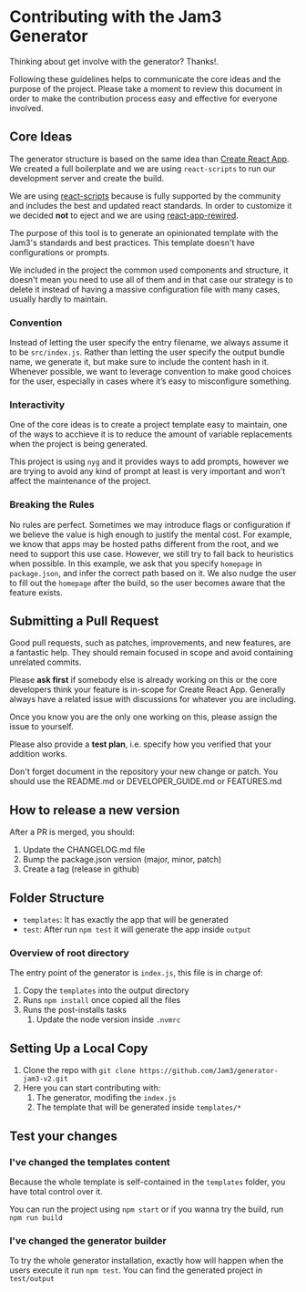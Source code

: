 # Contributing with the Jam3 Generator

Thinking about get involve with the generator? Thanks!.

Following these guidelines helps to communicate the core ideas and the purpose of the project. Please take a moment to review this document in order to make the contribution process easy and effective for everyone involved.

## Core Ideas

The generator structure is based on the same idea than [Create React App](https://github.com/facebook/create-react-app). We created a full boilerplate and we are using `react-scripts` to run our development server and create the build.

We are using [react-scripts](https://github.com/facebook/create-react-app/tree/next/packages/react-scripts) because is fully supported by the community and includes the best and updated react standards. In order to customize it we decided **not** to eject and we are using [react-app-rewired](https://github.com/timarney/react-app-rewired).

The purpose of this tool is to generate an opinionated template with the Jam3's standards and best practices. This template doesn't have configurations or prompts.

We included in the project the common used components and structure, it doesn't mean you need to use all of them and in that case our strategy is to delete it instead of having a massive configuration file with many cases, usually hardly to maintain.

### Convention

Instead of letting the user specify the entry filename, we always assume it to be `src/index.js`. Rather than letting the user specify the output bundle name, we generate it, but make sure to include the content hash in it. Whenever possible, we want to leverage convention to make good choices for the user, especially in cases where it’s easy to misconfigure something.

### Interactivity

One of the core ideas is to create a project template easy to maintain, one of the ways to acchieve it is to reduce the amount of variable replacements when the project is being generated.

This project is using `nyg` and it provides ways to add prompts, however we are trying to avoid any kind of prompt at least is very important and won't affect the maintenance of the project.

### Breaking the Rules

No rules are perfect. Sometimes we may introduce flags or configuration if we believe the value is high enough to justify the mental cost. For example, we know that apps may be hosted paths different from the root, and we need to support this use case. However, we still try to fall back to heuristics when possible. In this example, we ask that you specify `homepage` in `package.json`, and infer the correct path based on it. We also nudge the user to fill out the `homepage` after the build, so the user becomes aware that the feature exists.

## Submitting a Pull Request

Good pull requests, such as patches, improvements, and new features, are a fantastic help. They should remain focused in scope and avoid containing unrelated commits.

Please **ask first** if somebody else is already working on this or the core developers think your feature is in-scope for Create React App. Generally always have a related issue with discussions for whatever you are including.

Once you know you are the only one working on this, please assign the issue to yourself.

Please also provide a **test plan**, i.e. specify how you verified that your addition works.

Don't forget document in the repository your new change or patch. You should use the README.md or DEVELOPER_GUIDE.md or FEATURES.md

## How to release a new version

After a PR is merged, you should:
1. Update the CHANGELOG.md file
2. Bump the package.json version (major, minor, patch)
3. Create a tag (release in github)

## Folder Structure

* `templates`: It has exactly the app that will be generated
* `test`: After run `npm test` it will generate the app inside `output`

### Overview of root directory

The entry point of the generator is `index.js`, this file is in charge of:

1.  Copy the `templates` into the output directory
2.  Runs `npm install` once copied all the files
3.  Runs the post-installs tasks
    1.  Update the node version inside `.nvmrc`

## Setting Up a Local Copy

1.  Clone the repo with `git clone https://github.com/Jam3/generator-jam3-v2.git`
2.  Here you can start contributing with:
    1.  The generator, modifing the `index.js`
    2.  The template that will be generated inside `templates/*`

## Test your changes

### I've changed the templates content

Because the whole template is self-contained in the `templates` folder, you have total control over it.

You can run the project using `npm start` or if you wanna try the build, run `npm run build`

### I've changed the generator builder

To try the whole generator installation, exactly how will happen when the users execute it run `npm test`. You can find the generated project in `test/output`
